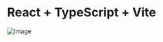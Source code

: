 # React + TypeScript + Vite

![image](https://github.com/user-attachments/assets/a3203e09-00ad-489a-bd8c-2f3519c98628)

